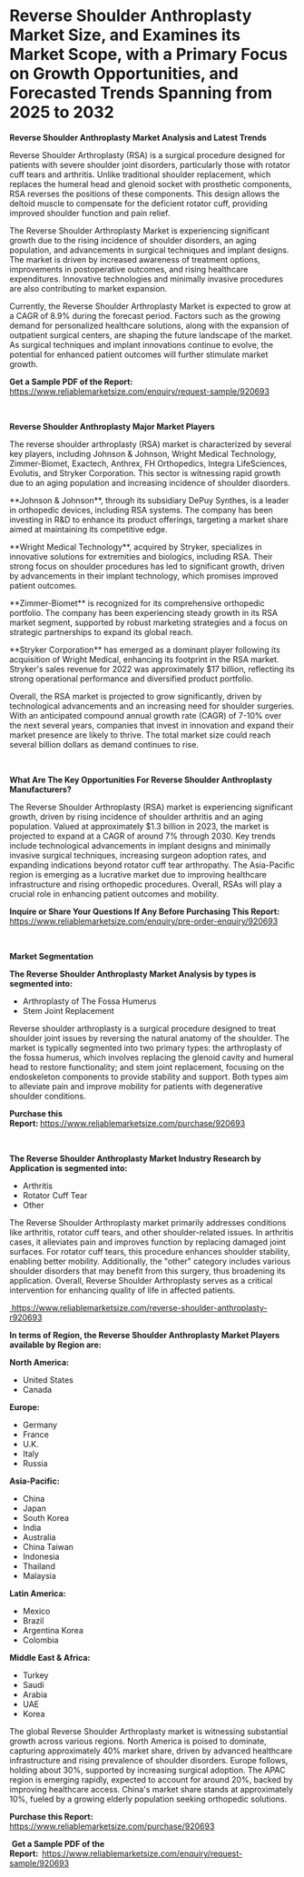 <p><h1>Reverse Shoulder Anthroplasty Market Size, and Examines its Market Scope, with a Primary Focus on Growth Opportunities, and Forecasted Trends Spanning from 2025 to 2032</h1></p><p><strong>Reverse Shoulder Anthroplasty Market Analysis and Latest Trends</strong></p>
<p><p>Reverse Shoulder Arthroplasty (RSA) is a surgical procedure designed for patients with severe shoulder joint disorders, particularly those with rotator cuff tears and arthritis. Unlike traditional shoulder replacement, which replaces the humeral head and glenoid socket with prosthetic components, RSA reverses the positions of these components. This design allows the deltoid muscle to compensate for the deficient rotator cuff, providing improved shoulder function and pain relief.</p><p>The Reverse Shoulder Arthroplasty Market is experiencing significant growth due to the rising incidence of shoulder disorders, an aging population, and advancements in surgical techniques and implant designs. The market is driven by increased awareness of treatment options, improvements in postoperative outcomes, and rising healthcare expenditures. Innovative technologies and minimally invasive procedures are also contributing to market expansion.</p><p>Currently, the Reverse Shoulder Arthroplasty Market is expected to grow at a CAGR of 8.9% during the forecast period. Factors such as the growing demand for personalized healthcare solutions, along with the expansion of outpatient surgical centers, are shaping the future landscape of the market. As surgical techniques and implant innovations continue to evolve, the potential for enhanced patient outcomes will further stimulate market growth.</p></p>
<p><strong>Get a Sample PDF of the Report:&nbsp;</strong> <a href="https://www.reliablemarketsize.com/enquiry/request-sample/920693?utm_campaign=3188&utm_medium=2&utm_source=Github&utm_content=ia&utm_term=18042025&utm_id=reverse-shoulder-anthroplasty">https://www.reliablemarketsize.com/enquiry/request-sample/920693</a></p>
<p>&nbsp;</p>
<p><strong>Reverse Shoulder Anthroplasty Major Market Players</strong></p>
<p><p>The reverse shoulder arthroplasty (RSA) market is characterized by several key players, including Johnson & Johnson, Wright Medical Technology, Zimmer-Biomet, Exactech, Anthrex, FH Orthopedics, Integra LifeSciences, Evolutis, and Stryker Corporation. This sector is witnessing rapid growth due to an aging population and increasing incidence of shoulder disorders.</p><p>**Johnson & Johnson**, through its subsidiary DePuy Synthes, is a leader in orthopedic devices, including RSA systems. The company has been investing in R&D to enhance its product offerings, targeting a market share aimed at maintaining its competitive edge.</p><p>**Wright Medical Technology**, acquired by Stryker, specializes in innovative solutions for extremities and biologics, including RSA. Their strong focus on shoulder procedures has led to significant growth, driven by advancements in their implant technology, which promises improved patient outcomes.</p><p>**Zimmer-Biomet** is recognized for its comprehensive orthopedic portfolio. The company has been experiencing steady growth in its RSA market segment, supported by robust marketing strategies and a focus on strategic partnerships to expand its global reach.</p><p>**Stryker Corporation** has emerged as a dominant player following its acquisition of Wright Medical, enhancing its footprint in the RSA market. Stryker's sales revenue for 2022 was approximately $17 billion, reflecting its strong operational performance and diversified product portfolio.</p><p>Overall, the RSA market is projected to grow significantly, driven by technological advancements and an increasing need for shoulder surgeries. With an anticipated compound annual growth rate (CAGR) of 7-10% over the next several years, companies that invest in innovation and expand their market presence are likely to thrive. The total market size could reach several billion dollars as demand continues to rise.</p></p>
<p>&nbsp;</p>
<p><strong>What Are The Key Opportunities For Reverse Shoulder Anthroplasty Manufacturers?</strong></p>
<p><p>The Reverse Shoulder Arthroplasty (RSA) market is experiencing significant growth, driven by rising incidence of shoulder arthritis and an aging population. Valued at approximately $1.3 billion in 2023, the market is projected to expand at a CAGR of around 7% through 2030. Key trends include technological advancements in implant designs and minimally invasive surgical techniques, increasing surgeon adoption rates, and expanding indications beyond rotator cuff tear arthropathy. The Asia-Pacific region is emerging as a lucrative market due to improving healthcare infrastructure and rising orthopedic procedures. Overall, RSAs will play a crucial role in enhancing patient outcomes and mobility.</p></p>
<p><strong>Inquire or Share Your Questions If Any Before Purchasing This Report:</strong> <a href="https://www.reliablemarketsize.com/enquiry/pre-order-enquiry/920693?utm_campaign=3188&utm_medium=2&utm_source=Github&utm_content=ia&utm_term=18042025&utm_id=reverse-shoulder-anthroplasty">https://www.reliablemarketsize.com/enquiry/pre-order-enquiry/920693</a></p>
<p>&nbsp;</p>
<p><strong>Market Segmentation</strong></p>
<p><strong>The Reverse Shoulder Anthroplasty Market Analysis by types is segmented into:</strong></p>
<p><ul><li>Arthroplasty of The Fossa Humerus</li><li>Stem Joint Replacement</li></ul></p>
<p><p>Reverse shoulder arthroplasty is a surgical procedure designed to treat shoulder joint issues by reversing the natural anatomy of the shoulder. The market is typically segmented into two primary types: the arthroplasty of the fossa humerus, which involves replacing the glenoid cavity and humeral head to restore functionality; and stem joint replacement, focusing on the endoskeleton components to provide stability and support. Both types aim to alleviate pain and improve mobility for patients with degenerative shoulder conditions.</p></p>
<p><strong>Purchase this Report:&nbsp;</strong><a href="https://www.reliablemarketsize.com/purchase/920693?utm_campaign=3188&utm_medium=2&utm_source=Github&utm_content=ia&utm_term=18042025&utm_id=reverse-shoulder-anthroplasty">https://www.reliablemarketsize.com/purchase/920693</a></p>
<p>&nbsp;</p>
<p><strong>The Reverse Shoulder Anthroplasty Market Industry Research by Application is segmented into:</strong></p>
<p><ul><li>Arthritis</li><li>Rotator Cuff Tear</li><li>Other</li></ul></p>
<p><p>The Reverse Shoulder Arthroplasty market primarily addresses conditions like arthritis, rotator cuff tears, and other shoulder-related issues. In arthritis cases, it alleviates pain and improves function by replacing damaged joint surfaces. For rotator cuff tears, this procedure enhances shoulder stability, enabling better mobility. Additionally, the "other" category includes various shoulder disorders that may benefit from this surgery, thus broadening its application. Overall, Reverse Shoulder Arthroplasty serves as a critical intervention for enhancing quality of life in affected patients.</p></p>
<p><a href="https://www.reliablemarketsize.com/reverse-shoulder-anthroplasty-r920693?utm_campaign=3188&utm_medium=2&utm_source=Github&utm_content=ia&utm_term=18042025&utm_id=reverse-shoulder-anthroplasty">&nbsp;https://www.reliablemarketsize.com/reverse-shoulder-anthroplasty-r920693</a></p>
<p><strong>In terms of Region, the Reverse Shoulder Anthroplasty Market Players available by Region are:</strong></p>
<p>
    <p> <strong> North America: </strong>
        <ul>
            <li>United States</li>
            <li>Canada</li>
        </ul>
        </p> 
    <p> <strong> Europe: </strong>
        <ul>
            <li>Germany</li>
            <li>France</li>
            <li>U.K.</li>
            <li>Italy</li>
            <li>Russia</li>
        </ul>
        </p> 
    <p> <strong> Asia-Pacific: </strong>
        <ul>
            <li>China</li>
            <li>Japan</li>
            <li>South Korea</li>
            <li>India</li>
            <li>Australia</li>
            <li>China Taiwan</li>
            <li>Indonesia</li>
            <li>Thailand</li>
            <li>Malaysia</li>
        </ul>
        </p> 
    <p> <strong> Latin America: </strong>
        <ul>
            <li>Mexico</li>
            <li>Brazil</li>
            <li>Argentina Korea</li>
            <li>Colombia</li>
        </ul>
        </p> 
    <p> <strong> Middle East & Africa: </strong>
        <ul>
            <li>Turkey</li>
            <li>Saudi</li>
            <li>Arabia</li>
            <li>UAE</li>
            <li>Korea</li>
        </ul>
    </p>
    </p>
<p><p>The global Reverse Shoulder Arthroplasty market is witnessing substantial growth across various regions. North America is poised to dominate, capturing approximately 40% market share, driven by advanced healthcare infrastructure and rising prevalence of shoulder disorders. Europe follows, holding about 30%, supported by increasing surgical adoption. The APAC region is emerging rapidly, expected to account for around 20%, backed by improving healthcare access. China's market share stands at approximately 10%, fueled by a growing elderly population seeking orthopedic solutions.</p></p>
<p><strong>Purchase this Report: </strong><a href="https://www.reliablemarketsize.com/purchase/920693?utm_campaign=3188&utm_medium=2&utm_source=Github&utm_content=ia&utm_term=18042025&utm_id=reverse-shoulder-anthroplasty">https://www.reliablemarketsize.com/purchase/920693</a></p>
<p>&nbsp;<strong>Get a Sample PDF of the Report:&nbsp;&nbsp;</strong><a href="https://www.reliablemarketsize.com/enquiry/request-sample/920693?utm_campaign=3188&utm_medium=2&utm_source=Github&utm_content=ia&utm_term=18042025&utm_id=reverse-shoulder-anthroplasty">https://www.reliablemarketsize.com/enquiry/request-sample/920693</a></p>
<p><strong></strong></p>
<p><p></p><p></p><p></p></p>